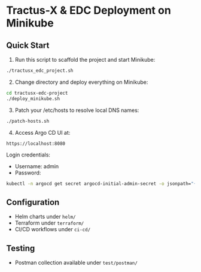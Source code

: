 # Tractus-X & EDC Deployment on Minikube

## Quick Start

1. Run this script to scaffold the project and start Minikube:

```bash
./tractusx_edc_project.sh
```

2. Change directory and deploy everything on Minikube:

```bash
cd tractusx-edc-project
./deploy_minikube.sh
```

3. Patch your /etc/hosts to resolve local DNS names:

```bash
./patch-hosts.sh
```

4. Access Argo CD UI at:

```
https://localhost:8080
```

Login credentials:

- Username: admin  
- Password:

```bash
kubectl -n argocd get secret argocd-initial-admin-secret -o jsonpath="{.data.password}" | base64 --decode && echo
```

## Configuration

- Helm charts under `helm/`
- Terraform under `terraform/`
- CI/CD workflows under `ci-cd/`

## Testing

- Postman collection available under `test/postman/`
